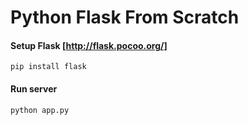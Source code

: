# Python Flask From Scratch

#### Setup Flask [http://flask.pocoo.org/]
`pip install flask`

#### Run server
`python app.py`